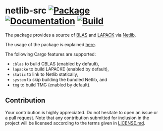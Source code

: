 # netlib-src [![Package][package-img]][package-url] [![Documentation][documentation-img]][documentation-url] [![Build][build-img]][build-url]

The package provides a source of [BLAS] and [LAPACK] via [Netlib].

The usage of the package is explained [here][usage].

The following Cargo features are supported:

* `cblas` to build CBLAS (enabled by default),
* `lapacke` to build LAPACKE (enabled by default),
* `static` to link to Netlib statically,
* `system` to skip building the bundled Netlib, and
* `tmg` to build TMG (enabled by default).

## Contribution

Your contribution is highly appreciated. Do not hesitate to open an issue or a
pull request. Note that any contribution submitted for inclusion in the project
will be licensed according to the terms given in [LICENSE.md](LICENSE.md).

[blas]: https://en.wikipedia.org/wiki/BLAS
[lapack]: https://en.wikipedia.org/wiki/LAPACK
[netlib]: http://www.netlib.org/
[usage]: https://blas-lapack-rs.github.io/usage

[build-img]: https://travis-ci.org/blas-lapack-rs/netlib-src.svg?branch=master
[build-url]: https://travis-ci.org/blas-lapack-rs/netlib-src
[documentation-img]: https://docs.rs/netlib-src/badge.svg
[documentation-url]: https://docs.rs/netlib-src
[package-img]: https://img.shields.io/crates/v/netlib-src.svg
[package-url]: https://crates.io/crates/netlib-src
